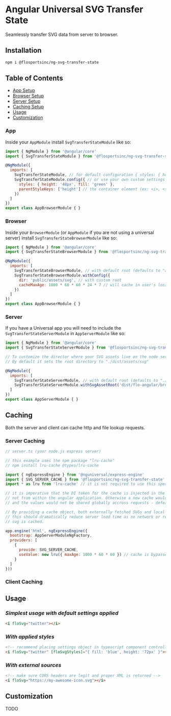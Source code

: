 # Angular Universal SVG Transfer State
Seamlessly transfer SVG data from server to browser.

## Installation
```sh
npm i @flosportsinc/ng-svg-transfer-state
```

## Table of Contents

- [App Setup](/projects/flosportsinc/ng-svg-transfer-state#app)
- [Browser Setup](#browser)
- [Server Setup](#server)
- [Caching Setup](#caching)
- [Usage](#usage)
- [Customization](#customization)

### App
Inside your `AppModule` install `SvgTransferStateModule` like so:

```js
import { NgModule } from '@angular/core'
import { SvgTransferStateModule } from '@flosportsinc/ng-svg-transfer-state'

@NgModule({
  imports: [
    SvgTransferStateModule, // for default configuration { styles: { height: '18px' }, parentStyleKeys: ['height', 'width'] }
    SvgTransferStateModule.config({ // or use your own custom settings
      styles: { height: '48px', fill: 'green' },
      parentStyleKeys: ['height'] // the container element (ex: <i>, <span>, etc) will also get these styles applied to it.
    })
  ]
})
export class AppBrowserModule { }
```

### Browser
Inside your `BrowserModule` (or `AppModule` if you are not using a universal server) install `SvgTransferStateBrowserModule` like so:

```js
import { NgModule } from '@angular/core'
import { SvgTransferStateBrowserModule } from '@flosportsinc/ng-svg-transfer-state/browser'

@NgModule({
  imports: [
    SvgTransferStateBrowserModule, // with default root (defaults to "assets/svg")
    SvgTransferStateBrowserModule.withConfig({
      dir: 'public/assets/svg', // with custom root
      cacheMaxAge: 1000 * 60 * 60 * 24 * 7 // will cache in user's localstorage for 7 days, by default cache is only per session.
    }) 
  ]
})
export class AppBrowserModule { }
```

### Server
If you have a Universal app you will need to include the `SvgTransferStateServerModule` in `AppServerModule` like so:

```js
import { NgModule } from '@angular/core'
import { SvgTransferStateServerModule } from '@flosportsinc/ng-svg-transfer-state/server'

// To customize the director where your SVG assets live on the node server use .withSvgAssetRoot()
// By default it sets the root directory to "./dist/assets/svg"

@NgModule({
  imports: [
    SvgTransferStateServerModule, // with default root (defaults to "./dist/assets/svg")
    SvgTransferStateServerModule.withSvgAssetRoot('dist/flo-angular/browser/assets/svg') // with custom root
  ]
})
export class AppServerModule { }
```

## Caching
Both the server and client can cache http and file lookup requests.

### Server Caching
```js
// server.ts (your node.js express server)

// this example uses the npm package "lru-cache"
// npm install lru-cache @types/lru-cache

import { ngExpressEngine } from '@nguniversal/express-engine'
import { SVG_SERVER_CACHE } from '@flosportsinc/ng-svg-transfer-state'
import * as lru from 'lru-cache' // it is not required to use this specific package

// it is imperative that the DI token for the cache is injected in the node server itself
// not from within the angular application. Otherwise a new cache would be spawned each time
// and the values would not be shared globally accross requests - defeating the purpose

// By providing a cache object, both externally fetched SVGs and local file svgs will be cached
// this should dramatically reduce server load time as no network or readFile requests are made if the
// svg is cached.

app.engine('html', ngExpressEngine({
  bootstrap: AppServerModuleNgFactory,
  providers: [
    {
      provide: SVG_SERVER_CACHE,
      useValue: new lru({ maxAge: 1000 * 60 * 60 }) // cache is bypassed if the last cache write has expired.
    }
  ]
}))
```

### Client Caching

## Usage

### _Simplest usage with default settings applied_
```html
<i floSvg="twitter"></i>
```

### _With applied styles_
```html
<!-- recommend placing settings object in typescript component controller instead of inlining -->
<i floSvg="twitter" [floSvgStyles]="{ fill: 'blue', height: '72px' }"></i>
```

### _With external sources_
```html
<!-- make sure CORS headers are legit and proper XML is returned -->
<i floSvg="https://my-awesome-icon.svg"></i>
```

## Customization
TODO